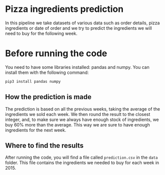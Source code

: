 # Pizza ingredients prediction
In this pipeline we take datasets of various data such as order details, pizza ingredients or date of order and we try to predict the ingredients we will need to buy for the following week.

# Before running the code
You need to have some libraries installed: pandas and numpy. You can install them with the following command:
```bash
pip3 install pandas numpy
```

## How the prediction is made
The prediction is based on all the previous weeks, taking the average of the ingredients we sold each week. We then round the result to the closest integer, and, to make sure we always have enough stock of ingredients, we buy 60% more than the average. This way we are sure to have enough ingredients for the next week. 

## Where to find the results
After running the code, you will find a file called `prediction.csv` in the `data` folder. This file contains the ingredients we needed to buy for each week in 2015.